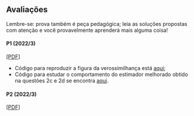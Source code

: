 ## Avaliações 

Lembre-se: prova também é peça pedagógica; leia as soluções propostas com atenção e você provavelmente aprenderá mais alguma coisa!


#### P1 (2022/3)

[[PDF](https://github.com/maxbiostat/Statistical_Inference_MSc/blob/main/provas/P1_InfEst_2022.pdf)]

- Código para reproduzir a figura da verossimilhança está [aqui](https://github.com/maxbiostat/Statistical_Inference_MSc/blob/main/codigo/uniform_lik_plot.r);
- Código para estudar o comportamento do estimador melhorado obtido na questões 2c e 2d se encontra [aqui](https://github.com/maxbiostat/Statistical_Inference_MSc/blob/main/codigo/CB_7.3.24_binomial_estimation.r). 

#### P2 (2022/3)

[[PDF](https://github.com/maxbiostat/Statistical_Inference_MSc/blob/main/provas/P2_InfEst_2022.pdf)]

